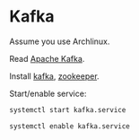 # Kafka

Assume you use Archlinux.

Read [Apache Kafka](https://wiki.archlinux.org/index.php/Apache_Kafka).

Install [kafka](https://aur.archlinux.org/packages/kafka/), [zookeeper](https://aur.archlinux.org/packages/zookeeper/).

Start/enable service:

```sh
systemctl start kafka.service

systemctl enable kafka.service
```
